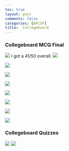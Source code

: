 ```yaml
---
toc: true
layout: post
comments: false
categories: [APCSP]
title:  Collegeboard 
---
```


### Collegeboard MCQ Final
![]({{site.baseurl}}/images/overallscore.png)
I got a 41/50 overall.
![]({{site.baseurl}}/images/q13.png)

![]({{site.baseurl}}/images/q28.png)

![]({{site.baseurl}}/images/q29.png)

![]({{site.baseurl}}/images/q31.png)

![]({{site.baseurl}}/images/q41.png)

![]({{site.baseurl}}/images/q45.png)

![]({{site.baseurl}}/images/q48.png)

![]({{site.baseurl}}/images/q50.png)

### Collegeboard Quizzes
![]({{site.baseurl}}/images/quiz1+2.png)
![]({{site.baseurl}}/images/quiz3.png)
